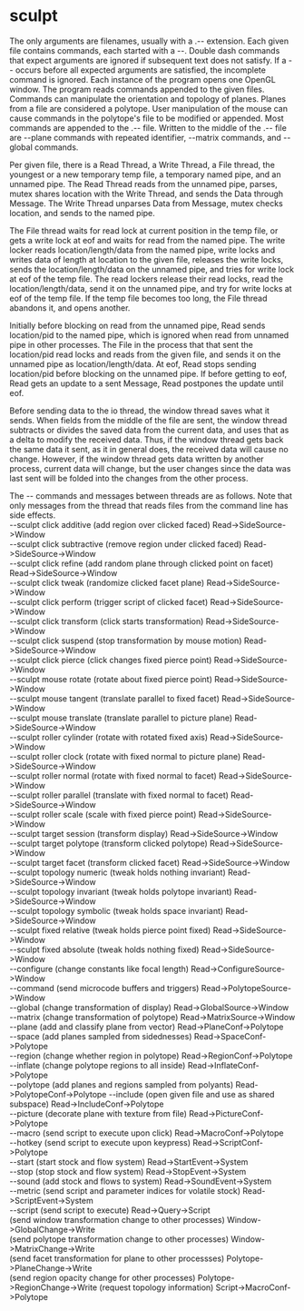# sculpt

The only arguments are filenames, usually with a .-- extension. Each given file contains commands, each started with a --. Double dash commands that expect arguments are ignored if subsequent text does not satisfy. If a -- occurs before all expected arguments are satisfied, the incomplete command is ignored. Each instance of the program opens one OpenGL window. The program reads commands appended to the given files. Commands can manipulate the orientation and topology of planes. Planes from a file are considered a polytope. User manipulation of the mouse can cause commands in the polytope's file to be modified or appended. Most commands are appended to the .-- file. Written to the middle of the .-- file are --plane commands with repeated identifier, --matrix commands, and --global commands.  

Per given file, there is a Read Thread, a Write Thread, a File thread, the youngest or a new temporary temp file, a temporary named pipe, and an unnamed pipe. The Read Thread reads from the unnamed pipe, parses, mutex shares location with the Write Thread, and sends the Data through Message. The Write Thread unparses Data from Message, mutex checks location, and sends to the named pipe.  

The File thread waits for read lock at current position in the temp file, or gets a write lock at eof and waits for read from the named pipe. The write locker reads location/length/data from the named pipe, write locks and writes data of length at location to the given file, releases the write locks, sends the location/length/data on the unnamed pipe, and tries for write lock at eof of the temp file. The read lockers release their read locks, read the location/length/data, send it on the unnamed pipe, and try for write locks at eof of the temp file. If the temp file becomes too long, the File thread abandons it, and opens another.  

Initially before blocking on read from the unnamed pipe, Read sends location/pid to the named pipe, which is ignored when read from unnamed pipe in other processes. The File in the process that that sent the location/pid read locks and reads from the given file, and sends it on the unnamed pipe as location/length/data. At eof, Read stops sending location/pid before blocking on the unnamed pipe. If before getting to eof, Read gets an update to a sent Message, Read postpones the update until eof.  

Before sending data to the io thread, the window thread saves what it sends. When fields from the middle of the file are sent, the window thread subtracts or divides the saved data from the current data, and uses that as a delta to modify the received data. Thus, if the window thread gets back the same data it sent, as it in general does, the received data will cause no change. However, if the window thread gets data written by another process, current data will change, but the user changes since the data was last sent will be folded into the changes from the other process.  

The -- commands and messages between threads are as follows. Note that only messages from the thread that reads files from the command line has side effects.  
--sculpt click additive (add region over clicked faced) Read->SideSource->Window  
--sculpt click subtractive (remove region under clicked faced) Read->SideSource->Window  
--sculpt click refine (add random plane through clicked point on facet) Read->SideSource->Window  
--sculpt click tweak (randomize clicked facet plane) Read->SideSource->Window  
--sculpt click perform (trigger script of clicked facet) Read->SideSource->Window  
--sculpt click transform (click starts transformation) Read->SideSource->Window  
--sculpt click suspend (stop transformation by mouse motion) Read->SideSource->Window  
--sculpt click pierce (click changes fixed pierce point) Read->SideSource->Window  
--sculpt mouse rotate (rotate about fixed pierce point) Read->SideSource->Window  
--sculpt mouse tangent (translate parallel to fixed facet) Read->SideSource->Window  
--sculpt mouse translate (translate parallel to picture plane) Read->SideSource->Window  
--sculpt roller cylinder (rotate with rotated fixed axis) Read->SideSource->Window  
--sculpt roller clock (rotate with fixed normal to picture plane) Read->SideSource->Window  
--sculpt roller normal (rotate with fixed normal to facet) Read->SideSource->Window  
--sculpt roller parallel (translate with fixed normal to facet) Read->SideSource->Window  
--sculpt roller scale (scale with fixed pierce point) Read->SideSource->Window  
--sculpt target session (transform display) Read->SideSource->Window  
--sculpt target polytope (transform clicked polytope) Read->SideSource->Window  
--sculpt target facet (transform clicked facet) Read->SideSource->Window  
--sculpt topology numeric (tweak holds nothing invariant) Read->SideSource->Window  
--sculpt topology invariant (tweak holds polytope invariant) Read->SideSource->Window  
--sculpt topology symbolic (tweak holds space invariant) Read->SideSource->Window  
--sculpt fixed relative (tweak holds pierce point fixed) Read->SideSource->Window  
--sculpt fixed absolute (tweak holds nothing fixed) Read->SideSource->Window  
--configure (change constants like focal length) Read->ConfigureSource->Window  
--command (send microcode buffers and triggers) Read->PolytopeSource->Window  
--global (change transformation of display) Read->GlobalSource->Window  
--matrix (change transformation of polytope) Read->MatrixSource->Window  
--plane (add and classify plane from vector) Read->PlaneConf->Polytope  
--space (add planes sampled from sidednesses) Read->SpaceConf->Polytope  
--region (change whether region in polytope) Read->RegionConf->Polytope  
--inflate (change polytope regions to all inside) Read->InflateConf->Polytope  
--polytope (add planes and regions sampled from polyants) Read->PolytopeConf->Polytope
--include (open given file and use as shared subspace) Read->IncludeConf->Polytope  
--picture (decorate plane with texture from file) Read->PictureConf->Polytope  
--macro (send script to execute upon click) Read->MacroConf->Polytope  
--hotkey (send script to execute upon keypress) Read->ScriptConf->Polytope  
--start (start stock and flow system) Read->StartEvent->System  
--stop (stop stock and flow system) Read->StopEvent->System  
--sound (add stock and flows to system) Read->SoundEvent->System  
--metric (send script and parameter indices for volatile stock) Read->ScriptEvent->System  
--script (send script to execute) Read->Query->Script  
(send window transformation change to other processes) Window->GlobalChange->Write  
(send polytope transformation change to other processes) Window->MatrixChange->Write  
(send facet transformation for plane to other processses) Polytope->PlaneChange->Write  
(send region opacity change for other processes) Polytope->RegionChange->Write
(request topology information) Script->MacroConf->Polytope  
